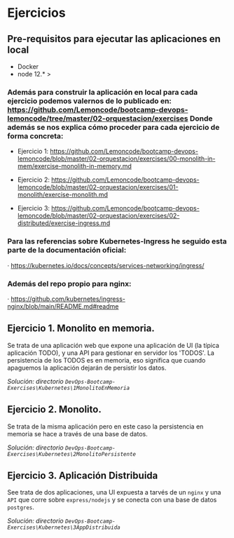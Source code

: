 # Ejercicios

## Pre-requisitos para ejecutar las aplicaciones en local

* Docker
* node 12.* >

### Además para construir la aplicación en local para cada ejercicio podemos valernos de lo publicado en: https://github.com/Lemoncode/bootcamp-devops-lemoncode/tree/master/02-orquestacion/exercises Donde además se nos explica cómo proceder para cada ejercicio de forma concreta:

* Ejercicio 1: https://github.com/Lemoncode/bootcamp-devops-lemoncode/blob/master/02-orquestacion/exercises/00-monolith-in-mem/exercise-monolith-in-memory.md

* Ejercicio 2: https://github.com/Lemoncode/bootcamp-devops-lemoncode/blob/master/02-orquestacion/exercises/01-monolith/exercise-monolith.md

* Ejercicio 3: https://github.com/Lemoncode/bootcamp-devops-lemoncode/blob/master/02-orquestacion/exercises/02-distributed/exercise-ingress.md

### Para las referencias sobre Kubernetes-Ingress he seguido esta parte de la documentación oficial:
· https://kubernetes.io/docs/concepts/services-networking/ingress/

### Además del repo propio para nginx:
· https://github.com/kubernetes/ingress-nginx/blob/main/README.md#readme


## Ejercicio 1. Monolito en memoria.

Se trata de una aplicación web que expone una aplicación de UI (la típica aplicación TODO), y una API para gestionar en servidor los 'TODOS'. La persistencia de los TODOS es en memoria, eso significa que cuando apaguemos la aplicación dejarán de persistir los datos.

_Solución: directorio `DevOps-Bootcamp-Exercises\Kubernetes\1MonolitoEnMemoria`_

## Ejercicio 2. Monolito.

Se trata de la misma aplicación pero en este caso la persistencia en memoria se hace a través de una base de datos.

_Solución: directorio `DevOps-Bootcamp-Exercises\Kubernetes\2MonolitoPersistente`_

## Ejercicio 3. Aplicación Distribuida

See trata de dos aplicaciones, una UI expuesta a tarvés de un `nginx` y una `API` que corre sobre `express/nodejs` y se conecta con una base de datos `postgres`.

_Solución: directorio `DevOps-Bootcamp-Exercises\Kubernetes\3AppDistribuida`_
